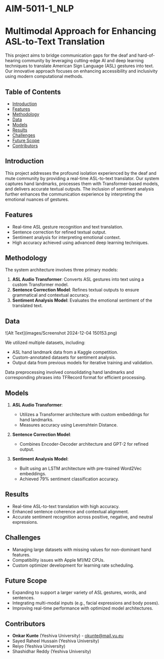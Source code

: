 # AIM-5011-1_NLP



# Multimodal Approach for Enhancing ASL-to-Text Translation

This project aims to bridge communication gaps for the deaf and hard-of-hearing community by leveraging cutting-edge AI and deep learning techniques to translate American Sign Language (ASL) gestures into text. Our innovative approach focuses on enhancing accessibility and inclusivity using modern computational methods.

## Table of Contents

- [Introduction](#introduction)
- [Features](#features)
- [Methodology](#methodology)
- [Data](#data)
- [Models](#models)
- [Results](#results)
- [Challenges](#challenges)
- [Future Scope](#future-scope)
- [Contributors](#contributors)

## Introduction

This project addresses the profound isolation experienced by the deaf and mute community by providing a real-time ASL-to-text translator. Our system captures hand landmarks, processes them with Transformer-based models, and delivers accurate textual outputs. The inclusion of sentiment analysis further enhances the communication experience by interpreting the emotional nuances of gestures.

## Features

- Real-time ASL gesture recognition and text translation.
- Sentence correction for refined textual output.
- Sentiment analysis for interpreting emotional context.
- High accuracy achieved using advanced deep learning techniques.

## Methodology

The system architecture involves three primary models:
1. **ASL Audio Transformer**: Converts ASL gestures into text using a custom Transformer model.
2. **Sentence Correction Model**: Refines textual outputs to ensure grammatical and contextual accuracy.
3. **Sentiment Analysis Model**: Evaluates the emotional sentiment of the translated text.

## Data
![Alt Text](images/Screenshot 2024-12-04 150153.png)

We utilized multiple datasets, including:
- ASL hand landmark data from a Kaggle competition.
- Custom-annotated datasets for sentiment analysis.
- Output data from previous models for iterative training and validation.

Data preprocessing involved consolidating hand landmarks and corresponding phrases into TFRecord format for efficient processing.

## Models

1. **ASL Audio Transformer**:
   - Utilizes a Transformer architecture with custom embeddings for hand landmarks.
   - Measures accuracy using Levenshtein Distance.

2. **Sentence Correction Model**:
   - Combines Encoder-Decoder architecture and GPT-2 for refined output.

3. **Sentiment Analysis Model**:
   - Built using an LSTM architecture with pre-trained Word2Vec embeddings.
   - Achieved 79% sentiment classification accuracy.

## Results

- Real-time ASL-to-text translation with high accuracy.
- Enhanced sentence coherence and contextual alignment.
- Accurate sentiment recognition across positive, negative, and neutral expressions.

## Challenges

- Managing large datasets with missing values for non-dominant hand features.
- Compatibility issues with Apple M1/M2 CPUs.
- Custom optimizer development for learning rate scheduling.

## Future Scope

- Expanding to support a larger variety of ASL gestures, words, and sentences.
- Integrating multi-modal inputs (e.g., facial expressions and body poses).
- Improving real-time performance with optimized model architectures.

## Contributors

- **Onkar Kunte** (Yeshiva University) - [okunte@mail.yu.eu](mailto:okunte@mail.yu.eu)
- Sayed Raheel Hussain (Yeshiva University)
- Reiyo (Yeshiva University)
- Shashidhar Reddy (Yeshiva University)


